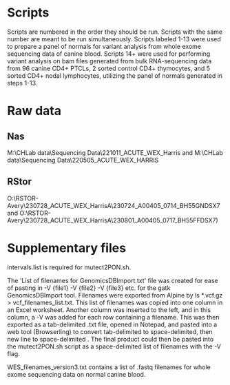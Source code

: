 
# Scripts
Scripts are numbered in the order they should be run. Scripts with the same number are meant to be run simultaneously.
Scripts labeled 1-13 were used to prepare a panel of normals for variant analysis from whole exome sequencing data of canine blood. Scripts 14+ were used for performing variant analysis on bam files generated from bulk RNA-sequencing data from 96 canine CD4+ PTCLs, 2 sorted control CD4+ thymocytes, and 5 sorted CD4+ nodal lymphocytes, utilizing the panel of normals generated in steps 1-13.
# Raw data
## Nas
M:\CHLab data\Sequencing Data\221011_ACUTE_WEX_Harris and M:\CHLab data\Sequencing Data\220505_ACUTE_WEX_HARRIS
## RStor
O:\RSTOR-Avery\230728_ACUTE_WEX_HarrisA\230724_A00405_0714_BH55GNDSX7 and O:\RSTOR-Avery\230728_ACUTE_WEX_HarrisA\230801_A00405_0717_BH55FFDSX7)
# Supplementary files
intervals.list is required for mutect2PON.sh.

The 'List of filenames for GenomicsDBImport.txt' file was created for ease of pasting in -V {file1} -V {file2} -V {file3} etc. for the gatk GenomicsDBImport tool. Filenames were exported from Alpine by ls *.vcf.gz > vcf_filenames_list.txt. This list of filenames was copied into one column in an Excel worksheet. Another column was inserted to the left, and in this column, a -V was added for each row containing a filename. This was then exported as a tab-delimited .txt file, opened in Notepad, and pasted into a web tool (Browserling) to convert tab-delimited to space-delimited, then new line to space-delimited . The final product could then be pasted into the mutect2PON.sh script as a space-delimited list of filenames with the -V flag.

WES_filenames_version3.txt contains a list of .fastq filenames for whole exome sequencing data on normal canine blood.
